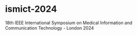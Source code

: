 # ismict-2024
18th IEEE International Symposium on Medical Information and Communication Technology - London 2024
